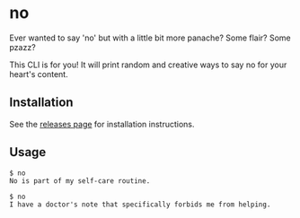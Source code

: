 # no

Ever wanted to say 'no' but with a little bit more panache? Some flair? Some pzazz?

This CLI is for you! It will print random and creative ways to say no for your heart's content.

## Installation

See the [releases page](https://github.com/Punie/no/releases) for installation instructions.

## Usage

```
$ no
No is part of my self-care routine.

$ no
I have a doctor's note that specifically forbids me from helping.
```
